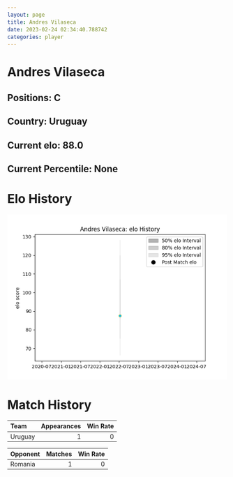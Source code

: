 ```yaml
---  
layout: page  
title: Andres Vilaseca  
date: 2023-02-24 02:34:40.788742  
categories: player  
---
```

# Andres Vilaseca

## Positions: C

## Country: Uruguay

## Current elo: 88.0

## Current Percentile: None

# Elo History


![elo history](history_AndresVilaseca.png)
# Match History


| Team    |   Appearances |   Win Rate |
|:--------|--------------:|-----------:|
| Uruguay |             1 |          0 |

| Opponent   |   Matches |   Win Rate |
|:-----------|----------:|-----------:|
| Romania    |         1 |          0 |